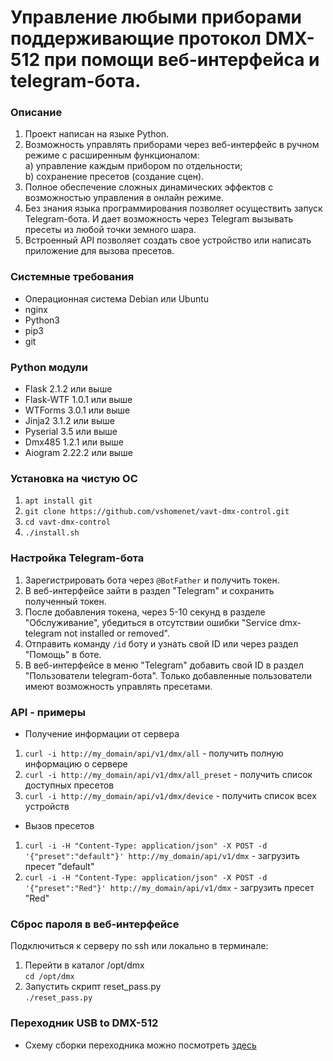 Управление любыми приборами поддерживающие протокол DMX-512 при помощи веб-интерфейса и telegram-бота.
===
### Описание
1. Проект написан на языке Python. 
2. Возможность управлять приборами через веб-интерфейс в ручном режиме с расширенным функционалом: \
a) управление каждым прибором по отдельности; \
b) сохранение пресетов (создание сцен).
3. Полное обеспечение сложных динамических эффектов с возможностью управления  в онлайн режиме. 
4. Без знания языка программирования позволяет осуществить запуск Telegram-бота. И дает возможность через Telegram вызывать пресеты из любой точки земного шара.
5. Встроенный API позволяет создать свое устройство или написать приложение для вызова пресетов.

### Системные требования
* Операционная система Debian или Ubuntu
* nginx
* Python3
* pip3
* git

### Python модули
* Flask 2.1.2 или выше
* Flask-WTF 1.0.1 или выше
* WTForms 3.0.1 или выше
* Jinja2 3.1.2 или выше
* Pyserial 3.5 или выше
* Dmx485 1.2.1 или выше
* Aiogram 2.22.2 или выше

### Установка на чистую ОС
1. `apt install git`
2. `git clone https://github.com/vshomenet/vavt-dmx-control.git`
3. `cd vavt-dmx-control` 
4. `./install.sh`

###  Настройка Telegram-бота
1. Зарегистрировать бота через `@BotFather` и получить токен.
2. В веб-интерфейсе зайти в раздел "Telegram" и сохранить полученный токен.
3. После добавления токена, через 5-10 секунд в разделе "Обслуживание", убедиться в отсутствии ошибки "Service dmx-telegram not installed or removed".
4. Отправить команду `/id` боту и узнать свой ID или через раздел "Помощь" в боте.
5. В веб-интерфейсе в меню "Telegram" добавить свой ID в раздел "Пользователи telegram-бота". Только добавленные пользователи имеют возможность управлять пресетами.

### API - примеры
* Получение информации от сервера
1. `curl -i http://my_domain/api/v1/dmx/all` - получить полную информацию о сервере
2. `curl -i http://my_domain/api/v1/dmx/all_preset` - получить список доступных пресетов
3. `curl -i http://my_domain/api/v1/dmx/device` - получить список всех устройств
* Вызов пресетов
1. `curl -i -H "Content-Type: application/json" -X POST -d '{"preset":"default"}' http://my_domain/api/v1/dmx` - загрузить пресет "default"
2. `curl -i -H "Content-Type: application/json" -X POST -d '{"preset":"Red"}' http://my_domain/api/v1/dmx` - загрузить пресет "Red"

### Сброс пароля в веб-интерфейсе
Подключиться к серверу по ssh или локально в терминале:
1. Перейти в каталог /opt/dmx \
`cd /opt/dmx`
2. Запустить скрипт reset_pass.py \
`./reset_pass.py` 

### Переходник USB to DMX-512
* Схему сборки переходника можно посмотреть [здесь](circuit_diagram)
